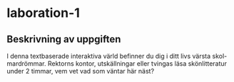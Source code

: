 # laboration-1

## Beskrivning av uppgiften
I denna textbaserade interaktiva värld befinner du dig i ditt livs värsta skol-mardrömmar. Rektorns kontor, utskällningar eller tvingas läsa skönlitteratur under 2 timmar, vem vet vad som väntar här näst?
